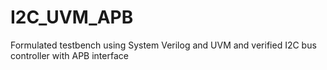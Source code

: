 # I2C_UVM_APB
Formulated testbench using System Verilog and UVM and verified I2C bus controller with APB interface
